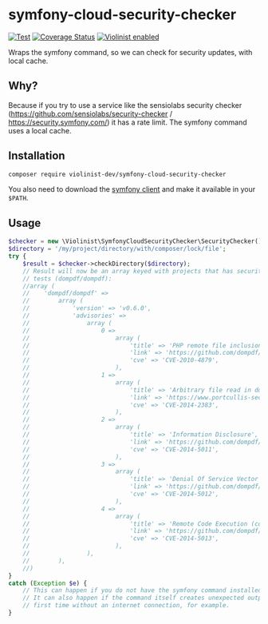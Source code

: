 # symfony-cloud-security-checker
[![Test](https://github.com/violinist-dev/symfony-cloud-security-checker/actions/workflows/test.yml/badge.svg)](https://github.com/violinist-dev/symfony-cloud-security-checker/actions/workflows/test.yml)
[![Coverage Status](https://coveralls.io/repos/github/violinist-dev/symfony-cloud-security-checker/badge.svg?branch=master)](https://coveralls.io/github/violinist-dev/symfony-cloud-security-checker?branch=master)
[![Violinist enabled](https://img.shields.io/badge/violinist-enabled-brightgreen.svg)](https://violinist.io)

Wraps the symfony command, so we can check for security updates, with local cache.

## Why?

Because if you try to use a service like the sensiolabs security checker (https://github.com/sensiolabs/security-checker / https://security.symfony.com/) it has a rate limit. The symfony command uses a local cache.

## Installation

```bash
composer require violinist-dev/symfony-cloud-security-checker
```

You also need to download the [symfony client](https://symfony.com/download) and make it available in your `$PATH`.

## Usage

```php
$checker = new \Violinist\SymfonyCloudSecurityChecker\SecurityChecker();
$directory = '/my/project/directory/with/composer/lock/file';
try {
    $result = $checker->checkDirectory($directory);
    // Result will now be an array keyed with projects that has security advisories. Like so, for the example in the
    // tests (dompdf/dompdf):
    //array (
    //    'dompdf/dompdf' =>
    //        array (
    //            'version' => 'v0.6.0',
    //            'advisories' =>
    //                array (
    //                    0 =>
    //                        array (
    //                            'title' => 'PHP remote file inclusion vulnerability in dompdf.php',
    //                            'link' => 'https://github.com/dompdf/dompdf/releases/tag/v0.6.2',
    //                            'cve' => 'CVE-2010-4879',
    //                        ),
    //                    1 =>
    //                        array (
    //                            'title' => 'Arbitrary file read in dompdf',
    //                            'link' => 'https://www.portcullis-security.com/security-research-and-downloads/security-advisories/cve-2014-2383/',
    //                            'cve' => 'CVE-2014-2383',
    //                        ),
    //                    2 =>
    //                        array (
    //                            'title' => 'Information Disclosure',
    //                            'link' => 'https://github.com/dompdf/dompdf/releases/tag/v0.6.2',
    //                            'cve' => 'CVE-2014-5011',
    //                        ),
    //                    3 =>
    //                        array (
    //                            'title' => 'Denial Of Service Vector',
    //                            'link' => 'https://github.com/dompdf/dompdf/releases/tag/v0.6.2',
    //                            'cve' => 'CVE-2014-5012',
    //                        ),
    //                    4 =>
    //                        array (
    //                            'title' => 'Remote Code Execution (complement of CVE-2014-2383)',
    //                            'link' => 'https://github.com/dompdf/dompdf/releases/tag/v0.6.2',
    //                            'cve' => 'CVE-2014-5013',
    //                        ),
    //                ),
    //        ),
    //)
}
catch (Exception $e) {
    // This can happen if you do not have the symfony command installed, and available in your PATH.
    // It can also happen if the command itself creates unexpected output. Like it probably would if you ran it for the
    // first time without an internet connection, for example.
}
```
